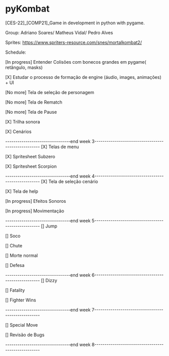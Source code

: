 # pyKombat
[CES-22]_[COMP21]_Game in development in python with pygame. 

Group: Adriano Soares/ Matheus Vidal/ Pedro Alves

Sprites: https://www.spriters-resource.com/snes/mortalkombat2/


Schedule:

[In progress] Entender   Colisões com bonecos grandes em pygame( retângulo, masks)

[X] Estudar o   processo de formação de engine (áudio, images, animações) + UI

[No more] Tela de   seleção de personagem

[No more] Tela de   Rematch

[No more] Tela de Pause

[X] Trilha sonora

[X] Cenários

 --------------------------------end week 3---------------------------------------------------
[X] Telas de menu 
 
[X] Spritesheet   Subzero

[X] Spritesheet   Scorpion

 --------------------------------end week 4---------------------------------------------------
[X] Tela de   seleção cenário  

[X] Tela de   help 
  
[In progress] Efeitos   Sonoros

[In progress] Movimentação

 --------------------------------end week 5---------------------------------------------------
[] Jump

[] Soco

[] Chute

[] Morte normal

[] Defesa

--------------------------------end week 6---------------------------------------------------
[] Dizzy

[] Fatality

[] Fighter Wins

--------------------------------end week 7---------------------------------------------------

[] Special Move

[] Revisão de Bugs

--------------------------------end week 8---------------------------------------------------
